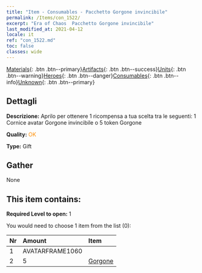 ```yaml
---
title: "Item - Consumables - Pacchetto Gorgone invincibile"
permalink: /Items/con_1522/
excerpt: "Era of Chaos  Pacchetto Gorgone invincibile"
last_modified_at: 2021-04-12
locale: it
ref: "con_1522.md"
toc: false
classes: wide
---
```

 [Materials](/it/Items/){: .btn .btn--primary}[Artifacts](/it/Items/Artifacts/){: .btn .btn--success}[Units](/it/Items/Units/){: .btn .btn--warning}[Heroes](/it/Items/Heroes/){: .btn .btn--danger}[Consumables](/it/Items/Consumables/){: .btn .btn--info}[Unknown](/it/Items/Unknown/){: .btn .btn--primary}

## Dettagli
 **Descrizione:** Aprilo per ottenere 1 ricompensa a tua scelta tra le seguenti: 1 Cornice avatar Gorgone invincibile o 5 token Gorgone

 **Quality:** <span style="color: #FF8C00">OK</span>

 **Type:** Gift

## Gather

  None

## This item contains:

 **Required Level to open:** 1

 You would need to choose 1 item from the list (0):

  | Nr | Amount |     Item    |
  |:---|:-------|:------------|
  | 1 | AVATARFRAME1060 | 
  | 2 | 5 | [Gorgone](/it/Items/unt_257/) | 
